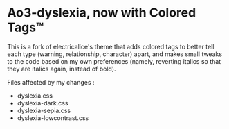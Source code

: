 # Ao3-dyslexia, now with Colored Tags™
This is a fork of electricalice's theme that adds colored tags to better tell each type (warning, relationship, character) apart, and makes small tweaks to the code based on my own preferences (namely, reverting italics so that they are italics again, instead of bold).

Files affected by my changes : 
- dyslexia.css
- dyslexia-dark.css
- dyslexia-sepia.css
- dyslexia-lowcontrast.css